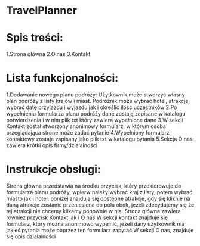 # TravelPlanner

# Spis treści:
1.Strona główna
2.O nas
3.Kontakt

# Lista funkcjonalności:
1.Dodawanie nowego planu podróży: Użytkownik może stworzyć własny plan podróży z listy krajów i miast. Podróżnik może wybrać hotel, atrakcje, wybrać datę przyjazdu i wyjazdu jak i określić ilość uczestników
2.Po wypełnieniu formularza planu podróży dane zostają zapisane w katalogu potwierdzenia i w nim plik txt który zawiera wypełnione dane
3.W sekcji Kontakt został stworzony anonimowy formularz, w którym osoba przeglądająca strone może zadać pytanie
4.Wypełniony formularz kontaktowy zostaje zapisany jako plik txt w katalogu pytania
5.Sekcja O nas zawiera krótki opis firmy/działalności

# Instrukcje obsługi:
Strona główna przedstawia na środku przycisk, który przekierowuje do formularza planu podróży, wpierw należy wybrać kraj z listy, potem wybrać miasto jak i hotel, poniżej znajdują się dostępne atrakcje, gdy się kliknie na daną atrakcje zostanie przeniesiona do pola obok, jeżeli zdecydujemy się że tej atrakcji nie chcemy klikamy ponownie w nią.
Strona główna zawiera również przycisk Kontakt jak i O nas
W sekcji kontakt znajduje się formularz, który można anonimowo wypełnić, jeżeli dany użytkownik ma jakieś pytania może poprzez ten formularz zapytać
W sekcji O nas, znajduje się opis działalności
